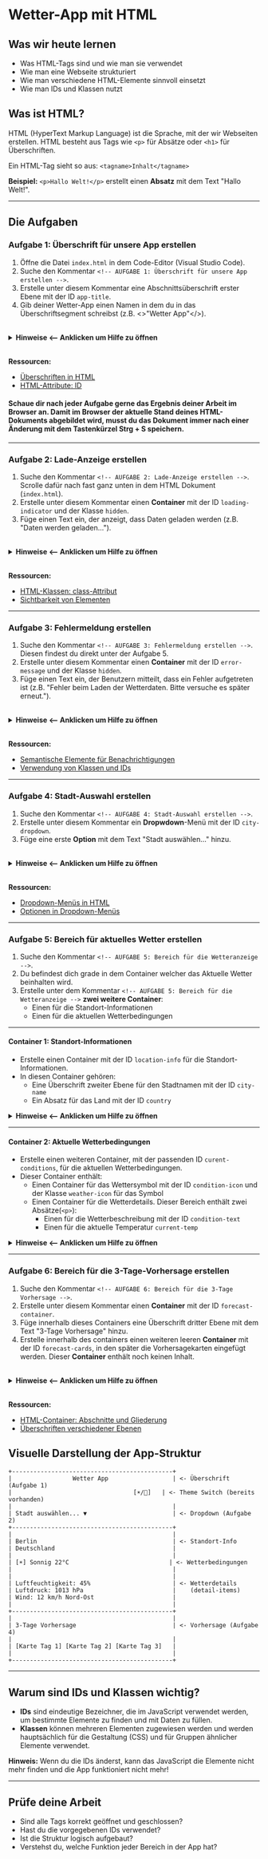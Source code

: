 # Wetter-App mit HTML

## Was wir heute lernen
- Was HTML-Tags sind und wie man sie verwendet
- Wie man eine Webseite strukturiert
- Wie man verschiedene HTML-Elemente sinnvoll einsetzt
- Wie man IDs und Klassen nutzt

## Was ist HTML?
HTML (HyperText Markup Language) ist die Sprache, mit der wir Webseiten erstellen. HTML besteht aus Tags wie `<p>` für Absätze oder `<h1>` für Überschriften.

Ein HTML-Tag sieht so aus: `<tagname>Inhalt</tagname>`

**Beispiel:** `<p>Hallo Welt!</p>` erstellt einen **Absatz** mit dem Text "Hallo Welt!".

---

## Die Aufgaben 

### Aufgabe 1: Überschrift für unsere App erstellen
1. Öffne die Datei `index.html` in dem Code-Editor (Visual Studio Code).
2. Suche den Kommentar `<!-- AUFGABE 1: Überschrift für unsere App erstellen -->`.
3. Erstelle unter diesem Kommentar eine Abschnittsüberschrift erster Ebene mit der ID `app-title`.
4. Gib deiner Wetter-App einen Namen in dem du in das Überschriftsegment schreibst (z.B. <>"Wetter App"</>).

<br>

<details>
<summary><strong>Hinweise <-- Anklicken um Hilfe zu öffnen</strong></summary> 

Es gibt die Abschnittsüberschriften Elemente `<h1>`, `<h2>`, `<h3>`, `<h4>`, `<h5>` und `<h6>`.

Das ID-Attribut wird immer im öffnenden Tag eines HTML-Elements vergeben, zum Beispiel nach dem Tag-Namen und vor dem schließenden spitzen Klammerzeichen.
Der Name deiner App steht zwischen dem öffnenden und schließenden Tag.

**Indirektes Codebeispiel:**
```html
<!-- AUFGABE 1: Überschrift für unsere App erstellen -->
<h1 id="...">Dein App-Name</h1>
```


</details>

<br>

**Ressourcen:**
- [Überschriften in HTML](https://developer.mozilla.org/de/docs/Web/HTML/Element/Heading_Elements)
- [HTML-Attribute: ID](https://developer.mozilla.org/de/docs/Web/HTML/Global_attributes/id)


#### Schaue dir nach jeder Aufgabe gerne das Ergebnis deiner Arbeit im Browser an. Damit im Browser der aktuelle Stand deines HTML-Dokuments abgebildet wird, musst du das Dokument immer nach einer Änderung mit dem Tastenkürzel Strg + S speichern.  

---

### Aufgabe 2: Lade-Anzeige erstellen
1. Suche den Kommentar `<!-- AUFGABE 2: Lade-Anzeige erstellen -->`. Scrolle dafür nach fast ganz unten in dem HTML Dokument (`index.html`).
2. Erstelle unter diesem Kommentar einen **Container** mit der ID `loading-indicator` und der Klasse `hidden`.
3. Füge einen Text ein, der anzeigt, dass Daten geladen werden (z.B. "Daten werden geladen...").

<br>

<details>
<summary><strong>Hinweise <-- Anklicken um Hilfe zu öffnen</strong></summary>

- Für einen **Container** verwendest du das `<div>`-Element.
- Die **ID** und die **Klasse** werden beide im öffnenden Tag des **Container**s (also im `<div>`) angegeben. Mehrere Attribute werden mit Leerzeichen getrennt.
- Die Klasse `hidden` sorgt dafür, dass der **Container** zunächst nicht sichtbar ist.
- Der angezeigte Text zum Ladevorgang steht als Inhalt zwischen dem öffnenden und schließenden `<div>`-Tag.
- Du kannst als Text zum Beispiel "Daten werden geladen..." oder eine ähnliche Formulierung wählen.


**Indirektes Codebeispiel:**
```html
<!-- AUFGABE 2: Lade-Anzeige erstellen -->
<div id="..." class="...">Text für die Ladeanzeige</div>
```


</details>

<br>

**Ressourcen:**
- [HTML-Klassen: class-Attribut](https://developer.mozilla.org/de/docs/Web/HTML/Global_attributes/class)
- [Sichtbarkeit von Elementen](https://developer.mozilla.org/de/docs/Web/CSS/visibility)

---

### Aufgabe 3: Fehlermeldung erstellen
1. Suche den Kommentar `<!-- AUFGABE 3: Fehlermeldung erstellen -->`. Diesen findest du direkt unter der Aufgabe 5.
2. Erstelle unter diesem Kommentar einen **Container** mit der ID `error-message` und der Klasse `hidden`.
3. Füge einen Text ein, der Benutzern mitteilt, dass ein Fehler aufgetreten ist (z.B. "Fehler beim Laden der Wetterdaten. Bitte versuche es später erneut.").

<br>

<details>
<summary><strong>Hinweise <-- Anklicken um Hilfe zu öffnen</strong></summary>

- Verwende für den **Container** das `<div>`-Element.
- Die **ID** und die **Klasse** werden beide im öffnenden Tag des **Container**s angegeben. Mehrere Attribute werden mit Leerzeichen getrennt.
- Die Klasse `hidden` sorgt dafür, dass der Fehlerbereich zunächst nicht sichtbar ist.
- Der Text mit der Fehlermeldung steht zwischen dem öffnenden und schließenden `<div>`-Tag.
- Die genaue Formulierung der Fehlermeldung kannst du selbst wählen, sie sollte aber deutlich machen, dass ein Fehler aufgetreten ist.

**Indirektes Codebeispiel:**
```html
<!-- AUFGABE 3: Fehlermeldung erstellen -->
<div id="..." class="...">Text für die Fehlermeldung</div>
```

</details>

<br>

**Ressourcen:**
- [Semantische Elemente für Benachrichtigungen](https://developer.mozilla.org/de/docs/Web/HTML/Element/aside)
- [Verwendung von Klassen und IDs](https://developer.mozilla.org/de/docs/Web/CSS/Class_selectors)

---

### Aufgabe 4: Stadt-Auswahl erstellen
1. Suche den Kommentar `<!-- AUFGABE 4: Stadt-Auswahl erstellen -->`.
2. Erstelle unter diesem Kommentar ein **Dropwdown**-Menü mit der ID `city-dropdown`.
3. Füge eine erste **Option** mit dem Text "Stadt auswählen..." hinzu.

<br>

<details>
<summary><strong>Hinweise <-- Anklicken um Hilfe zu öffnen</strong></summary>

- Für ein **Dropwdown**-Menü verwendest du das `<select>`-Element.
- Die einzelnen Auswahlmöglichkeiten im **Dropwdown**-Menü werden mit `<option>`-Elementen erstellt.
- Der Text, den der Nutzer sieht (z.B. "Stadt auswählen..."), steht zwischen dem öffnenden und schließenden `<option>`-Tag.
- Achte darauf, dass jedes `<option>`-Element innerhalb des `<select>`-Elements steht.


**Indirektes Codebeispiel:**
```html
<!-- AUFGABE 4: Stadt-Auswahl erstellen -->
<select id="...">
  <option value="">Text für die erste Option</option>
  <!-- Weitere Optionen folgen später -->
</select>
```

</details>

<br>

**Ressourcen:**
- [Dropdown-Menüs in HTML](https://developer.mozilla.org/de/docs/Web/HTML/Element/select)
- [Optionen in Dropdown-Menüs](https://developer.mozilla.org/de/docs/Web/HTML/Element/option)

---

### Aufgabe 5: Bereich für aktuelles Wetter erstellen

1. Suche den Kommentar `<!-- AUFGABE 5: Bereich für die Wetteranzeige -->`.
2. Du befindest dich grade in dem Container welcher das Aktuelle Wetter beinhalten wird. 
3. Erstelle unter dem Kommentar `<!-- AUFGABE 5: Bereich für die Wetteranzeige -->` **zwei weitere Container**:
   - Einen für die Standort-Informationen
   - Einen für die aktuellen Wetterbedingungen


---

#### Container 1: Standort-Informationen

- Erstelle einen Container mit der ID `location-info` für die Standort-Informationen.
- In diesen Container gehören:
  - Eine Überschrift zweiter Ebene für den Stadtnamen mit der ID `city-name`
  - Ein Absatz für das Land mit der ID `country`

<details>

<summary><strong>Hinweise <-- Anklicken um Hilfe zu öffnen</strong></summary>

- Lege einen neuen `<div>` im vorhandenen äußeren Container an und gib ihm eine passende ID (`location-info`).
- In diesen Container gehören:
  - Eine Überschrift der zweiten Ebene (`<h2>`) für den Stadtnamen (mit eigener ID: `city-name`)
  - Ein Absatz (`<p>`) für das Land (mit eigener ID: `country`)
- Beide Elemente bleiben zunächst leer – der Inhalt wird später automatisch durch JavaScript eingesetzt.

**Indirektes Codebeispiel:**
```html
<div id="...">
  <h2 id="..."></h2>
  <p id="..."></p>
</div>
```

</details>

---

#### Container 2: Aktuelle Wetterbedingungen

- Erstelle einen weiteren Container, mit der passenden ID `curent-conditions`, für die aktuellen Wetterbedingungen.
- Dieser Container enthält:
  - Einen Container für das Wettersymbol mit der ID `condition-icon` und der Klasse `weather-icon` für das Symbol
  - Einen Container für die Wetterdetails. Dieser Bereich enthält zwei Absätze(`<p>`):
    - Einen für die Wetterbeschreibung mit der ID `condition-text`
    - Einen für die aktuelle Temperatur `current-temp`


<details>

<summary><strong>Hinweise <-- Anklicken um Hilfe zu öffnen</strong></summary>

- Direkt nach dem Standort-Container erstellst du einen weiteren `<div>` mit der ID `current-conditions`.
- In diesen kommen:
  - Ein leeres `<div>` für das Wettersymbol mit der ID `condition-icon` und Klasse `weather-icon`
  - Ein weiterer `<div>` für die Wetterdetails, mit der ID `condition-details` und darin zwei Absätze (`<p>`):
    - Einer für die Wetterbeschreibung mit der ID `condition-text`
    - Einer für die aktuelle Temperatur mit der ID `current-temp`
- Lasse auch hier alle Felder leer.

**Indirektes Codebeispiel:**  
```html
<div id="...">
  <div id="..." class="..."></div>
  <div id="...">
    <p id="..."></p>
    <p id="..."></p>
  </div>
</div>
```

</details>

<!-- ### Aufgabe 5: Bereich für aktuelles Wetter erstellen
1. Suche den Kommentar `AUFGABE 5: Bereich für die Wetteranzeige`.
2. Erstelle direkt nach dieser Zeile einen **Container** für das aktuelle Wetter mit der ID `current-weather`.
3. Dieser **Container** sollte drei weitere **Container** umfassen: 
<!-- 


#### Einen **Container** (Standort-Informationen) mit der ID: `location-info`
- Eine Überschrift zweiter Ebene für den Stadtnamen (ID: `city-name`)
- Ein **Absatz** für das Land (ID: `country`)

<details>
<summary><strong>Hinweise</strong></summary>

- Erstelle einen neuen **Container** (`<div>...</div>`) mit der passenden ID für Standort-Informationen.
- In diesen **Container** gehören zwei Elemente:
  - Eine Überschrift zweiter Ebene (`<h2>...</h2>`). Gib dieser Überschrift die richtige ID für den Stadtnamen.
  - Ein **Absatz**-Element für das Land(`<p>...</p>`). Achte auch hier auf die richtige ID.
- Die Überschrift steht typischerweise über dem **Absatz**.
- Beide Elemente werden später mit JavaScript befüllt.

</details>



#### Einen **Container** (Aktuelle Wetterbedingungen) mit der ID: `current-conditions`
- Ein **Container** für das Wettersymbol (ID: `condition-icon`, Klasse: `weather-icon`)
- Ein **Container** für Detailinformationen (ID: `condition-details`) mit:
  - Einem **Absatz** für die Wetterbeschreibung (ID: `condition-text`)
  - Einem **Absatz** für die aktuelle Temperatur (ID: `current-temp`)

<details>
<summary><strong>Hinweise</strong></summary>

- Lege einen weiteren **Container** für die aktuellen Wetterbedingungen an und vergib die passende ID.
- Verwende für das Wettersymbol einen weiteren **Container**. Diesem **Container** gibst du die passende ID und zusätzlich die Klasse für das Wettersymbol.
- Für die Details erstelle einen weiteren **Container** mit der passenden ID.
  - In diesen **Container** kommen zwei **Absatz**-Elemente:
    - Eines für die Beschreibung der Wetterlage (mit passender ID)
    - Eines für die aktuelle Temperatur (mit passender ID)
- Achte darauf, dass alle IDs exakt so geschrieben werden wie in der Aufgabenstellung.

</details>



#### Einen **Container** (Weitere Wetterdetails) mit der ID: `current-details`
- Erstelle einen **Container** mit der Klasse `detail-item`.
  - Erstelle ein `<span>` mit der Klasse `detail-label` und dem Inhalt `Luftfeuchtigkeit`.
  - Erstelle ein zweites `<span>` mit der ID `humidity`.  

- Erstelle einen weiteren **Container** mit der Klasse `detail-item`.
  - Erstelle ein `<span>` mit der Klasse `detail-label` und dem Inhalt `Luftdruck`.
  - Erstelle ein zweites `<span>` mit der ID `pressure`.

- Erstelle einen letzten **Container** mit der Klasse `detail-item`.
  - Erstelle ein `<span>` mit der Klasse `detail-label` und dem Inhalt `Wind`.
  - Erstelle ein zweites `<span>` mit der ID `wind`.


<details>
<summary><strong>Hinweise</strong></summary>

- Erstelle einen **Container** für weitere Wetterdetails und vergib die passende ID.
- Für jede Wetter-Information (Luftfeuchtigkeit, Luftdruck, Wind) erstelle jeweils einen Untercontainer mit einer bestimmten Klasse.
- In jeden dieser Untercontainer kommen zwei Inline-Elemente (`<span>`):
  - Das erste `<span>` bekommt die Klasse für die Beschriftung und enthält den passenden Text (z.B. "Luftfeuchtigkeit").
  - Das zweite `<span>` bekommt die passende ID für die jeweilige Wetter-Information (z.B. `humidity`, `pressure`, `wind`). Es enthält keinen Text.
- Die Reihenfolge ist: Beschriftung zuerst, dann der Wert.

</details>



**Ressourcen:**
- [Container-Elemente: div](https://developer.mozilla.org/de/docs/Web/HTML/Element/div)
- [Textabsätze: p](https://developer.mozilla.org/de/docs/Web/HTML/Element/p)
- [Inline-Textformatierung: span](https://developer.mozilla.org/de/docs/Web/HTML/Element/span) -->

---

### Aufgabe 6: Bereich für die 3-Tage-Vorhersage erstellen
1. Suche den Kommentar `<!-- AUFGABE 6: Bereich für die 3-Tage Vorhersage -->`.
2. Erstelle unter diesem Kommentar einen **Container** mit der ID `forecast-container`.
3. Füge innerhalb dieses Containers eine Überschrift dritter Ebene mit dem Text "3-Tage Vorhersage" hinzu.
4. Erstelle innerhalb des containers einen weiteren leeren **Container** mit der ID `forecast-cards`, in den später die Vorhersagekarten eingefügt werden. Dieser **Container** enthält noch keinen Inhalt.

<br>

<details>
<summary><strong>Hinweise <-- Anklicken um Hilfe zu öffnen</strong></summary>

- Für einen **Container** verwendest du meist das `<div>`-Element.
- Die **ID** eines **Containers** wird wie gewohnt im öffnenden Tag vergeben.
- Überschriften gibt es in verschiedenen Ebenen: `<h1>`, `<h2>`, `<h3>`, usw. Für eine Überschrift dritter Ebene verwendest du das passende Tag.
- Der Text, der in der Überschrift erscheinen soll, kommt zwischen die öffnenden und schließenden Überschriften-Tags.
- Ein "leerer **Container**" bedeutet, dass du das Element zwar erstellst, aber noch keinen Inhalt hineinschreibst – dieser wird später durch JavaScript ergänzt.
- Achte darauf, dass die Struktur und Reihenfolge wie in der Aufgabenstellung eingehalten wird.

**Indirektes Codebeispiel:**
```html
<!-- AUFGABE 6: Bereich für die 3-Tage Vorhersage -->
<div id="...">
  <h3>Text für die Überschrift</h3>
  <div id="..."></div>
</div>
```

</details>

<br>

**Ressourcen:**
- [HTML-Container: Abschnitte und Gliederung](https://developer.mozilla.org/de/docs/Web/HTML/Element/section)
- [Überschriften verschiedener Ebenen](https://developer.mozilla.org/de/docs/Web/HTML/Element/Heading_Elements)


## Visuelle Darstellung der App-Struktur

```
+---------------------------------------------+
|                 Wetter App                  | <- Überschrift (Aufgabe 1)
|                                  [☀️/🌙]   | <- Theme Switch (bereits vorhanden)
|                                             |
| Stadt auswählen... ▼                        | <- Dropdown (Aufgabe 2)
+---------------------------------------------+
|                                             |
| Berlin                                      | <- Standort-Info
| Deutschland                                 |
|                                             |
| [☀️] Sonnig 22°C                            | <- Wetterbedingungen
|                                             |
|                                             |
| Luftfeuchtigkeit: 45%                       | <- Wetterdetails
| Luftdruck: 1013 hPa                         |    (detail-items)
| Wind: 12 km/h Nord-Ost                      |
|                                             |
+---------------------------------------------+
|                                             |
| 3-Tage Vorhersage                           | <- Vorhersage (Aufgabe 4)
|                                             |
| [Karte Tag 1] [Karte Tag 2] [Karte Tag 3]   |
|                                             |
+---------------------------------------------+
```

---

## Warum sind IDs und Klassen wichtig?
- **IDs** sind eindeutige Bezeichner, die im JavaScript verwendet werden, um bestimmte Elemente zu finden und mit Daten zu füllen.
- **Klassen** können mehreren Elementen zugewiesen werden und werden hauptsächlich für die Gestaltung (CSS) und für Gruppen ähnlicher Elemente verwendet.

**Hinweis:** Wenn du die IDs änderst, kann das JavaScript die Elemente nicht mehr finden und die App funktioniert nicht mehr!

---

## Prüfe deine Arbeit
- Sind alle Tags korrekt geöffnet und geschlossen?
- Hast du die vorgegebenen IDs verwendet?
- Ist die Struktur logisch aufgebaut?
- Verstehst du, welche Funktion jeder Bereich in der App hat?
